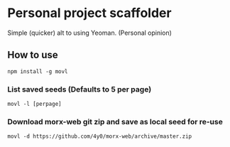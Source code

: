 # Personal project scaffolder

Simple (quicker) alt to using Yeoman. (Personal opinion)

## How to use

`npm install -g movl`

### List saved seeds (Defaults to 5 per page)
`movl -l [perpage]`

### Download morx-web git zip and save as local seed for re-use
`movl -d https://github.com/4y0/morx-web/archive/master.zip`
